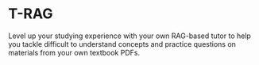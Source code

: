 # T-RAG
Level up your studying experience with your own RAG-based tutor to help you tackle difficult to understand concepts and practice questions on materials from your own textbook PDFs.
